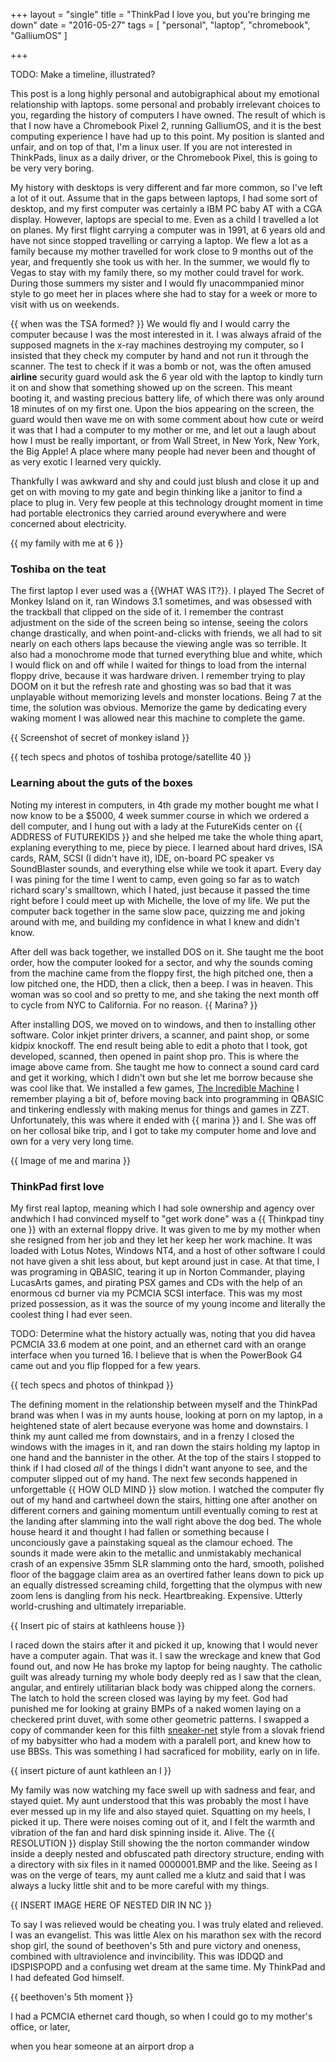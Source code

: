 +++
layout = "single"
title = "ThinkPad I love you, but you're bringing me down"
date = "2016-05-27"
tags = [
  "personal",
  "laptop",
  "chromebook",
  "GalliumOS"
  ]

+++


TODO: Make a timeline, illustrated?


This post is a long highly personal and autobigraphical about my emotional relationship with laptops. some personal and probably irrelevant choices to you, regarding the history of computers I have owned. The result of which is that I now have a Chromebook Pixel 2, running GalliumOS, and it is the best computing experience I have had up to this point. My position is slanted and unfair, and on top of that, I'm a linux user. If you are not interested in ThinkPads, linux as a daily driver, or the Chromebook Pixel, this is going to be very very boring.

My history with desktops is very different and far more common, so I've left a lot of it out. Assume that in the gaps between laptops, I had some sort of desktop, and my first computer was certainly a IBM PC baby AT with a CGA display. However, laptops are special to me. Even as a child I travelled a lot on planes. My first flight carrying a computer  was in 1991, at 6 years old and have not since stopped travelling or carrying a laptop. We flew a lot as a family because my mother travelled for work close to 9 months out of the year, and frequently she took us with her. In the summer, we would fly to Vegas to stay with my family there, so my mother could travel for work. During those summers my sister and I would fly unacommpanied minor style to go meet her in places where she had to stay for a week or more to visit with us on weekends.

{{ when was the TSA formed? }} We would fly and I would carry the computer because I was the most interested in it. I was always afraid of the supposed magnets in the x-ray machines destroying my computer, so I insisted that they check my computer by hand and not run it through the scanner. The test to check if it was a bomb or not, was the often amused **airline** security guard would ask the 6 year old with the laptop to kindly turn it on and show that something showed up on the screen. This meant booting it, and wasting precious battery life, of which there was only around 18 minutes of on my first one. Upon the bios appearing on the screen, the guard would then wave me on with some comment about how cute or weird it was that I had a computer to my mother or me, and let out a laugh about how I must be really important, or from Wall Street, in New York, New York, the Big Apple! A place where many people had never been and thought of as very exotic I learned very quickly.

Thankfully I was awkward and shy and could just blush and close it up and get on with moving to my gate and begin thinking like a janitor to find a place to plug in. Very few people at this technology drought moment in time had portable electronics they carried around everywhere and were concerned about electricity. 

{{ my family with me at 6 }}

### Toshiba on the teat

The first laptop I ever used was a {{WHAT WAS IT?}}. I played The Secret of Monkey Island on it, ran Windows 3.1 sometimes, and was obsessed with the trackball that clipped on the side of it. I remember the contrast adjustment on the side of the screen being so intense, seeing the colors change drastically, and when point-and-clicks with friends, we all had to sit nearly on each others laps because the viewing angle was so terrible. It also had a monochrome mode that turned everything blue and white, which I would flick on and off while I waited for things to load from the internal floppy drive, because it was hardware driven. I remember trying to play DOOM on it but the refresh rate and ghosting was so bad that it was unplayable without memorizing levels and monster locations. Being 7 at the time, the solution was obvious. Memorize the game by dedicating every waking moment I was allowed near this machine to complete the game.

{{ Screenshot of secret of monkey island }}

{{ tech specs and photos of toshiba protoge/satellite 40 }}

### Learning about the guts of the boxes

Noting my interest in computers, in 4th grade my mother bought me what I now know to be a $5000, 4 week summer course in which we ordered a dell computer, and I hung out with a lady at the FutureKids center on {{ ADDRESS of FUTUREKIDS }} and she helped me take the whole thing apart, explaning everything to me, piece by piece. I learned about hard drives, ISA cards, RAM, SCSI (I didn't have it), IDE, on-board PC speaker vs SoundBlaster sounds, and everything else while we took it apart. Every day I was pining for the time I went to camp, even going so far as to watch richard scary's smalltown, which I hated, just because it passed the time right before I could meet up with Michelle, the love of my life. We put the computer back together in the same slow pace, quizzing me and joking around with me, and building my confidence in what I knew and didn't know.

After dell was back together, we installed DOS on it. She taught me the boot order, how the computer looked for a sector, and why the sounds coming from the machine came from the floppy first, the high pitched one, then a low pitched one, the HDD, then a click, then a beep. 
I was in heaven. This woman was so cool and so pretty to me, and she taking the next month off to cycle from NYC to California. For no reason. 
{{ Marina? }}

After installing DOS, we moved on to windows, and then to installing other software. Color inkjet printer drivers, a scanner, and paint shop, or some kidpix knockoff. The end result being able to edit a photo that I took, got developed, scanned, then opened in paint shop pro. This is where the image above came from. She taught me how to connect a sound card card and get it working, which I didn't own but she let me borrow because she was cool like that. We installed a few games, [The Incredible Machine](TIM_) I remember playing a bit of, before moving back into programming in QBASIC and tinkering endlessly with making menus for things and games in ZZT. Unfortunately, this was where it ended with {{ marina }} and I. She was off on her collosal bike trip, and I got to take my computer home and love and own for a very very long time.

{{ Image of me and marina }}

### ThinkPad first love

My first real laptop, meaning which I had sole ownership and agency over andwhich I had convinced myself to "get work done" was a {{ Thinkpad tiny one }} with an external floppy drive. It was given to me by my mother when she resigned from her job and they let her keep her work machine. It was loaded with Lotus Notes, Windows NT4, and a host of other software I could not have given a shit less about, but kept around just in case. At that time, I was programing in QBASIC, tearing it up in Norton Commander, playing LucasArts games, and pirating PSX games and CDs with the help of an enormous cd burner via my PCMCIA SCSI interface. This was my most prized possession, as it was the source of my young income and literally the coolest thing I had ever seen.

TODO: Determine what the history actually was, noting that you did havea PCMCIA 33.6 modem at one point, and an ethernet card with an orange interface when you turned 16. I believe that is when the PowerBook G4 came out and you flip flopped for a few years.

{{ tech specs and photos of thinkpad }}

The defining moment in the relationship between myself and the ThinkPad brand was when I was in my aunts house, looking at porn on my laptop, in a heightened state of alert because everyone was home and downstairs. I think my aunt called me from downstairs, and in a frenzy I closed the windows with the images in it, and ran down the stairs holding my laptop in one hand and the bannister in the other. At the top of the stairs I stopped to think if I had closed _all_ of the things I didn't want anyone to see, and the computer slipped out of my hand. The next few seconds happened in unforgettable {{ HOW OLD MIND }} slow motion. I watched the computer fly out of my hand and cartwheel down the stairs, hitting one after another on different corners and gaining momentum untill eventually coming to rest at the landing after slamming into the wall right above the dog bed. The whole house heard it and thought I had fallen or something because I unconciously gave a painstaking squeal as the clamour echoed. The sounds it made were akin to the metallic and unmistakably mechanical crash of an expensive 35mm SLR slamming onto the hard, smooth, polished floor of the baggage claim area as an overtired father leans down to pick up an equally distressed screaming child, forgetting that the olympus with new zoom lens is dangling from his neck. Heartbreaking. Expensive. Utterly world-crushing and ultimately irrepariable.

{{ Insert pic of stairs at kathleens house }}

I raced down the stairs after it and picked it up, knowing that I would never have a computer again. That was it. I saw the wreckage and knew that God found out, and now He has broke my laptop for being naughty. The catholic guilt was already turning my whole body deeply red as I saw that the clean, angular, and entirely utilitarian black body was chipped along the corners. The latch to hold the screen closed was laying by my feet. God had punished me for looking at grainy BMPs of a naked women laying on a checkered print duvet, with some other geometric patterns. I swapped a copy of commander keen for this filth [sneaker-net](http://www.sneakernet.com) style from a slovak friend of my babysitter who had a modem with a paralell port, and knew how to use BBSs. This was something I had sacraficed for mobility, early on in life.

{{ insert picture of aunt kathleen an I }}

My family was now watching my face swell up with sadness and fear, and stayed quiet. My aunt understood that this was probably the most I have ever messed up in my life and also stayed quiet. Squatting on my heels, I picked it up. There were noises coming out of it, and I felt the warmth and vibration of the fan and hard disk spinning inside it. Alive. The {{ RESOLUTION }} display Still showing the the norton commander window inside a deeply nested and obfuscated path directory structure, ending with a directory with six files in it named 0000001.BMP and the like. Seeing as I was on the verge of tears, my aunt called me a klutz and said that I was always a lucky little shit and to be more careful with my things.

{{ INSERT IMAGE HERE OF NESTED DIR IN NC }}

To say I was relieved would be cheating you. I was truly elated and relieved. I was an evangelist. This was little Alex on his marathon sex with the record shop girl, the sound of beethoven's 5th and pure victory and oneness, combined with ultraviolence and invincibility. This was IDDQD and IDSPISPOPD and a confusing wet dream at the same time. My ThinkPad and I had defeated God himself.

{{ beethoven's 5th moment }}


I had a PCMCIA ethernet card though, so when I could go to my mother's office, or later, 

when you hear someone at an airport drop a 
